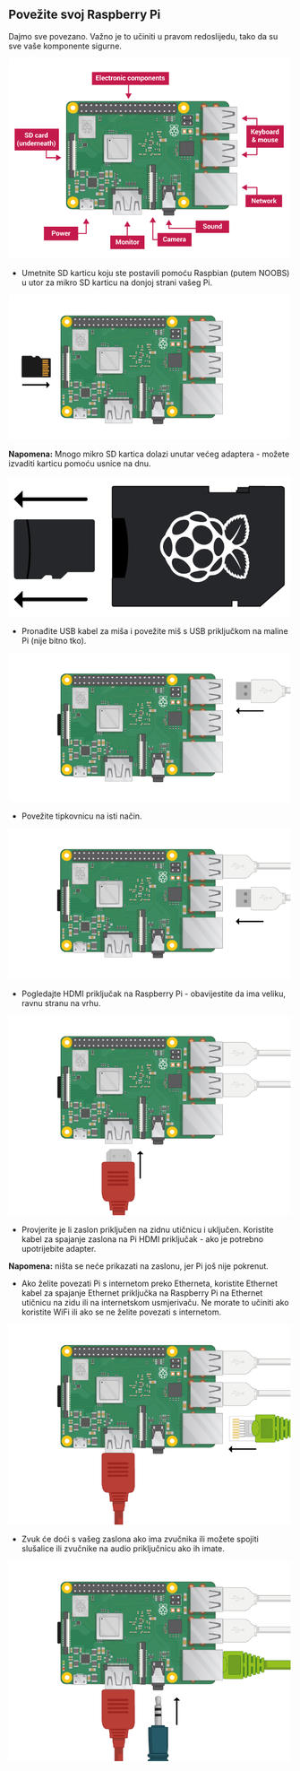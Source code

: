 ## Povežite svoj Raspberry Pi

Dajmo sve povezano. Važno je to učiniti u pravom redoslijedu, tako da su sve vaše komponente sigurne.

![pi veze](images/pi-labelled.png)

+ Umetnite SD karticu koju ste postavili pomoću Raspbian (putem NOOBS) u utor za mikro SD karticu na donjoj strani vašeg Pi. 

![SD kartica](images/pi-sd.png)

**Napomena:** Mnogo mikro SD kartica dolazi unutar većeg adaptera - možete izvaditi karticu pomoću usnice na dnu.

![SD karticu](images/sd-card-holder.png)

+ Pronađite USB kabel za miša i povežite miš s USB priključkom na maline Pi (nije bitno tko).

![miš](images/pi-mouse.png)

+ Povežite tipkovnicu na isti način.

![tastatura](images/pi-keyboard.png)

+ Pogledajte HDMI priključak na Raspberry Pi - obavijestite da ima veliku, ravnu stranu na vrhu.

![HDMI](images/pi-hdmi.png)

+ Provjerite je li zaslon priključen na zidnu utičnicu i uključen. Koristite kabel za spajanje zaslona na Pi HDMI priključak - ako je potrebno upotrijebite adapter.

**Napomena:** ništa se neće prikazati na zaslonu, jer Pi još nije pokrenut.

+ Ako želite povezati Pi s internetom preko Etherneta, koristite Ethernet kabel za spajanje Ethernet priključka na Raspberry Pi na Ethernet utičnicu na zidu ili na internetskom usmjerivaču. Ne morate to učiniti ako koristite WiFi ili ako se ne želite povezati s internetom.

![ethernet](images/pi-ethernet.png)

+ Zvuk će doći s vašeg zaslona ako ima zvučnika ili možete spojiti slušalice ili zvučnike na audio priključnicu ako ih imate.

![slušalice](images/pi-headphones.png)